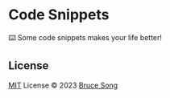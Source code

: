 # Code Snippets

⌨️ Some code snippets makes your life better!

## License

[MIT](/LICENSE) License &copy; 2023 [Bruce Song](https://github.com/recallwei)
